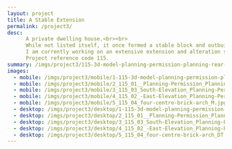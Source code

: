 ```yaml
---
layout: project
title: A Stable Extension
permalink: /project3/
desc:
      A private dwelling house.<br><br>
      While not listed itself, it once formed a stable block and outbuildings for an adjacent Grade 2 listed building and is also located in the Metropolitan Greenbelt.<br><br>
      I am currently working on an extensive extension and alteration scheme to the property, which is awaiting planning permission.  This has involved the use of my 3D design software to help visualise the proposed scheme and new internal spaces for the client.<br><br>
      Project reference code 115.
summary: /imgs/project3/115-3d-model-planning-permission-planning-rear-extension-curtilage-setting-listed-building-gal.jpg
images:
  - mobile: /imgs/project3/mobile/1-115-3d-model-planning-permission-planning-rear-extension-curtilage-setting-listed-building-m.jpg
  - mobile: /imgs/project3/mobile/2_115_01__Planning-Permission_Planning-Appeal_Rear-Extension_Curtilage_Setting-of-a-listed-building_M.jpg
  - mobile: /imgs/project3/mobile/3_115_03_South-Elevation_Planning-Permission_Planning-Appeal_Rear-Extension_Curtilage_Setting-of-a-listed-building_M.jpg
  - mobile: /imgs/project3/mobile/4_115_02_-East-Elevation_Planning-Permission_Planning-Appeal_Rear-Extension_Curtilage_Setting-of-a-listed-building_M.jpg
  - mobile: /imgs/project3/mobile/5_115_04_four-centre-brick-arch_M.jpg
  - desktop: /imgs/project3/desktop/1-115-3d-model-planning-permission-planning-rear-extension-curtilage-setting-listed-building-dt.jpg
  - desktop: /imgs/project3/desktop/2_115_01__Planning-Permission_Planning-Appeal_Rear-Extension_Curtilage_Setting-of-a-listed-building_DT.jpg
  - desktop: /imgs/project3/desktop/3_115_03_South-Elevation_Planning-Permission_Planning-Appeal_Rear-Extension_Curtilage_Setting-of-a-listed-building_DT.jpg
  - desktop: /imgs/project3/desktop/4_115_02_-East-Elevation_Planning-Permission_Planning-Appeal_Rear-Extension_Curtilage_Setting-of-a-listed-building_DT.jpg
  - desktop: /imgs/project3/desktop/5_115_04_four-centre-brick-arch_DT.jpg
---
```

